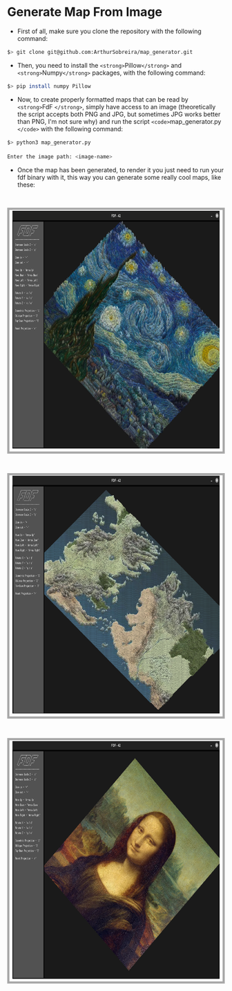 # Generate Map From Image

* First of all, make sure you clone the repository with the following command:

```bash
$> git clone git@github.com:ArthurSobreira/map_generator.git
```

* Then, you need to install the `<strong>`Pillow`</strong>` and `<strong>`Numpy`</strong>` packages, with the following command:

```bash
$> pip install numpy Pillow
```

* Now, to create properly formatted maps that can be read by `<strong>`FdF `</strong>`, simply have access to an image (theoretically the script accepts both PNG and JPG, but sometimes JPG works better than PNG, I'm not sure why) and run the script `<code>`map_generator.py `</code>` with the following command:

```bash
$> python3 map_generator.py

Enter the image path: <image-name>
```

* Once the map has been generated, to render it you just need to run your fdf binary with it, this way you can generate some really cool maps, like these:

<br>

<div align="center">
   <table>
     <tr>
       <td style="border: 5px solid darkgray;">
        <a href="images/van-gogh.png" target="_blank">
            <img height=550 src="images/van-gogh.png">
         </a>
       </td>
     </tr>
   </table>
</div><br>
<div align="center">
   <table>
     <tr>
       <td style="border: 5px solid darkgray;">
         <a href="images/got_map.png" target="_blank">
            <img height=550 src="images/got_map.png">
         </a>
       </td>
     </tr>
   </table>
</div><br>
<div align="center">
   <table>
     <tr>
       <td style="border: 5px solid darkgray;">
         <a href="images/monalisa.png" target="_blank">
            <img height=550 src="images/monalisa.png">
         </a>
       </td>
     </tr>
   </table>
</div><br>
